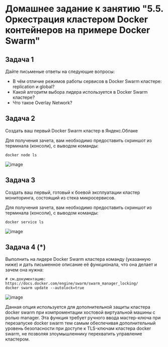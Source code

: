 # Домашнее задание к занятию "5.5. Оркестрация кластером Docker контейнеров на примере Docker Swarm"


## Задача 1

Дайте письменые ответы на следующие вопросы:

- В чём отличие режимов работы сервисов в Docker Swarm кластере: replication и global?
- Какой алгоритм выбора лидера используется в Docker Swarm кластере?
- Что такое Overlay Network?

## Задача 2

Создать ваш первый Docker Swarm кластер в Яндекс.Облаке

Для получения зачета, вам необходимо предоставить скриншот из терминала (консоли), с выводом команды:
```
docker node ls
```
![image](https://user-images.githubusercontent.com/93157702/168234379-348ae708-b649-4a11-b6d4-73c7bf93b4be.png)

## Задача 3

Создать ваш первый, готовый к боевой эксплуатации кластер мониторинга, состоящий из стека микросервисов.

Для получения зачета, вам необходимо предоставить скриншот из терминала (консоли), с выводом команды:
```
docker service ls
```
![image](https://user-images.githubusercontent.com/93157702/168235460-6f67fed7-d6b0-4cbd-a84f-fc877fd6b4fb.png)

## Задача 4 (*)

Выполнить на лидере Docker Swarm кластера команду (указанную ниже) и дать письменное описание её функционала, что она делает и зачем она нужна:
```
# см.документацию: https://docs.docker.com/engine/swarm/swarm_manager_locking/
docker swarm update --autolock=true
```
![image](https://user-images.githubusercontent.com/93157702/168237878-805630cd-631e-4a20-9c65-20e8e8a4ca87.png)

Данная опция используется для дополнительной защиты кластера docker swarm при компроментации хостовой виртуальной машины с ролью manager. Эта функция требует ручного ввода мастер-ключа при перезапуске docker swarm тем самым обеспечивая дополнительный уровень безопасности при доступе к TLS-ключам кластера docker swarm, не позволяя злоумышленнику перехватить управление кластером.

